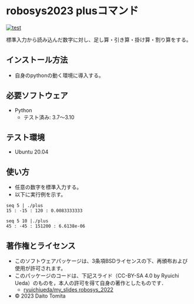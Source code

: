 # robosys2023 plusコマンド
[![test](https://github.com/daitotomita/robosys2023/actions/workflows/test.yml/badge.svg)](https://github.com/daitotomita/robosys2023/actions/workflows/test.yml)

標準入力から読み込んだ数字に対し、足し算・引き算・掛け算・割り算をする。

## インストール方法
*  自身のpythonの動く環境に導入する。

## 必要ソフトウェア
* Python
  * テスト済み: 3.7～3.10

## テスト環境
* Ubuntu 20.04

## 使い方
*  任意の数字を標準入力する。
*  以下に実行例を示す。

```
seq 5 | ./plus
15 : -15 : 120 : 0.0083333333

seq 5 10 |./plus
45 : -45 : 151200 : 6.6138e-06 
```

## 著作権とライセンス
*  このソフトウェアパッケージは、3条項BSDライセンスの下、再頒布および使用が許可されます。
*  このパッケージのコードは、下記スライド（CC-BY-SA 4.0 by Ryuichi Ueda）のものを，本人の許可を得て自身の著作としたものです．
      * [ryuichiueda/my_slides robosys_2022](https://github.com/ryuichiueda/my_slides/tree/master/robosys_2022)
*  © 2023 Daito Tomita



